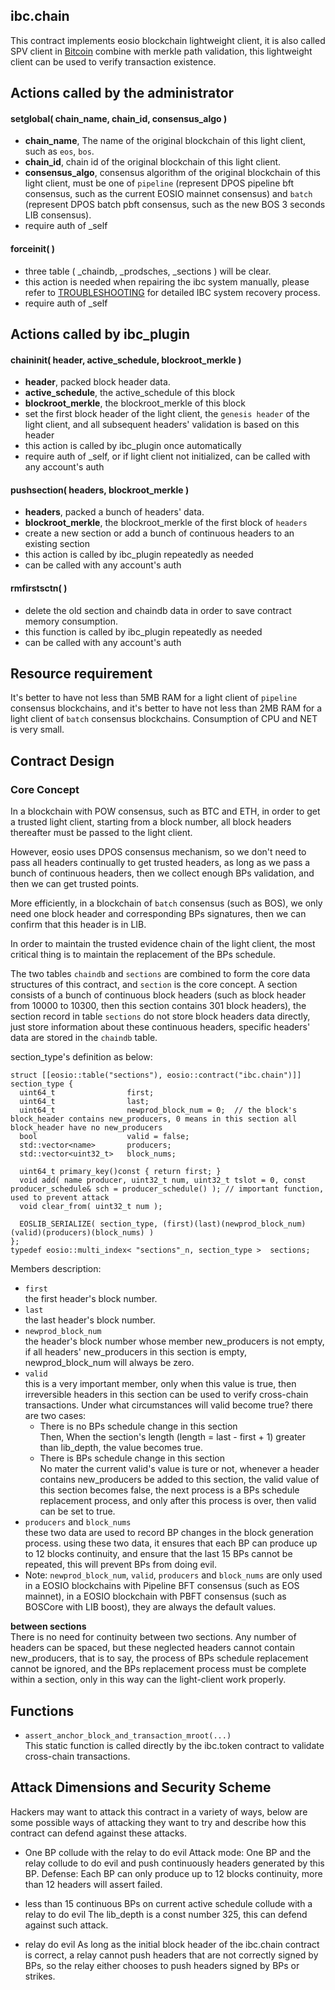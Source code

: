 ibc.chain
---------

This contract implements eosio blockchain lightweight client, it is also called SPV client in [Bitcoin](https://bitcoin.org/bitcoin.pdf)
combine with merkle path validation, this lightweight client can be used to verify transaction existence.

Actions called by the administrator
-------------------------------
#### setglobal( chain_name, chain_id, consensus_algo )
 - **chain_name**, The name of the original blockchain of this light client, such as `eos`, `bos`.
 - **chain_id**, chain id of the original blockchain of this light client.
 - **consensus_algo**, consensus algorithm of the original blockchain of this light client, 
   must be one of `pipeline` (represent DPOS pipeline bft consensus, such as the current EOSIO mainnet consensus) 
   and `batch` (represent DPOS batch pbft consensus, such as the new BOS 3 seconds LIB consensus).
 - require auth of _self
 
#### forceinit( )
 - three table ( _chaindb, _prodsches, _sections ) will be clear.
 - this action is needed when repairing the ibc system manually, 
   please refer to [TROUBLESHOOTING](../TROUBLESHOOTING.md) for detailed IBC system recovery process.
 - require auth of _self

Actions called by ibc_plugin
----------------------------
#### chaininit( header, active_schedule, blockroot_merkle )
 - **header**, packed block header data.
 - **active_schedule**, the active_schedule of this block
 - **blockroot_merkle**, the blockroot_merkle of this block
 - set the first block header of the light client, the `genesis header` of the light client, 
   and all subsequent headers' validation is based on this header
 - this action is called by ibc_plugin once automatically
 - require auth of _self, or if light client not initialized, can be called with any account's auth

#### pushsection( headers, blockroot_merkle )
 - **headers**, packed a bunch of headers' data.
 - **blockroot_merkle**, the blockroot_merkle of the first block of `headers`
 - create a new section or add a bunch of continuous headers to an existing section
 - this action is called by ibc_plugin repeatedly as needed
 - can be called with any account's auth

#### rmfirstsctn( )
 - delete the old section and chaindb data in order to save contract memory consumption.
 - this function is called by ibc_plugin repeatedly as needed
 - can be called with any account's auth

Resource requirement
--------------------
It's better to have not less than 5MB RAM for a light client of `pipeline` consensus blockchains,
and it's better to have not less than 2MB RAM for a light client of `batch` consensus blockchains.
Consumption of CPU and NET is very small.

Contract Design
---------------
### Core Concept
In a blockchain with POW consensus, such as BTC and ETH, in order to get a trusted light client, 
starting from a block number, all block headers thereafter must be passed to the light client. 

However, eosio uses DPOS consensus mechanism, so we don't need to pass all headers continually to get trusted
headers, as long as we pass a bunch of continuous headers, then we collect enough BPs validation, 
and then we can get trusted points.

More efficiently, in a blockchain of `batch` consensus (such as BOS), 
we only need one block header and corresponding BPs signatures, then we can confirm that this header is in LIB.

In order to maintain the trusted evidence chain of the light client, 
the most critical thing is to maintain the replacement of the BPs schedule.

The two tables `chaindb` and `sections` are combined to form the core data structures of this contract, and `section` is
the core concept. A section consists of a bunch of continuous block headers (such as block header from 10000 to 10300,
then this section contains 301 block headers), the section record in table `sections` do not store block headers data 
directly, just store information about these continuous headers, specific headers' data are stored in the `chaindb` table.

section_type's definition as below:
``` 
struct [[eosio::table("sections"), eosio::contract("ibc.chain")]] section_type {
  uint64_t                first;
  uint64_t                last;
  uint64_t                newprod_block_num = 0;  // the block's block_header contains new_producers, 0 means in this section all block_header have no new_producers
  bool                    valid = false;
  std::vector<name>       producers;
  std::vector<uint32_t>   block_nums;

  uint64_t primary_key()const { return first; }
  void add( name producer, uint32_t num, uint32_t tslot = 0, const producer_schedule& sch = producer_schedule() ); // important function, used to prevent attack
  void clear_from( uint32_t num );

  EOSLIB_SERIALIZE( section_type, (first)(last)(newprod_block_num)(valid)(producers)(block_nums) )
};
typedef eosio::multi_index< "sections"_n, section_type >  sections;
```
Members description:
 -  `first`  
    the first header's block number.
 -  `last`  
    the last header's block number.
 -  `newprod_block_num`   
    the header's block number whose member new_producers is not empty, 
    if all headers' new_producers in this section is empty, newprod_block_num will always be zero.  
 -  `valid`   
    this is a very important member, only when this value is true, then irreversible headers in this section can be 
    used to verify cross-chain transactions. Under what circumstances will valid become true? there are two cases:  
    - There is no BPs schedule change in this section  
    Then, When the section's length (length = last - first + 1) greater than lib_depth, the value becomes true.
    - There is BPs schedule change in this section  
    No mater the current valid's value is ture or not, whenever a header contains new_producers be added to this section, 
    the valid value of this section becomes false, the next process is a BPs schedule replacement process, 
    and only after this process is over, then valid can be set to true.
 -  `producers` and `block_nums`   
    these two data are used to record BP changes in the block generation process. 
    using these two data, it ensures that each BP can produce up to 12 blocks continuity, 
    and ensure that the last 15 BPs cannot be repeated, this will prevent BPs from doing evil.
 -  Note: `newprod_block_num`, `valid`, `producers` and `block_nums` are only used in a EOSIO blockchains with 
    Pipeline BFT consensus (such as EOS mainnet), in a EOSIO blockchain with PBFT 
    consensus (such as BOSCore with LIB boost), they are always the default values.

**between sections**  
There is no need for continuity between two sections.
Any number of headers can be spaced, but these neglected headers cannot contain new_producers, 
that is to say, the process of BPs schedule replacement cannot be ignored, 
and the BPs replacement process must be complete within a section, only in this way can the light-client work properly.

Functions
---------
 - `assert_anchor_block_and_transaction_mroot(...)`  
    This static function is called directly by the ibc.token contract to validate cross-chain transactions.

Attack Dimensions and Security Scheme
-------------------------------------
Hackers may want to attack this contract in a variety of ways,
below are some possible ways of attacking they want to try and describe how this contract can defend against these attacks.

 -  One BP collude with the relay to do evil
    Attack mode: One BP and the relay collude to do evil and push continuously headers generated by this BP.
    Defense: Each BP can only produce up to 12 blocks continuity, more than 12 headers will assert failed.
    
 -  less than 15 continuous BPs on current active schedule collude with a relay to do evil
    The lib_depth is a const number 325, this can defend against such attack.
 
 -  relay do evil
    As long as the initial block header of the ibc.chain contract is correct, 
    a relay cannot push headers that are not correctly signed by BPs, 
    so the relay either chooses to push headers signed by BPs or strikes.

